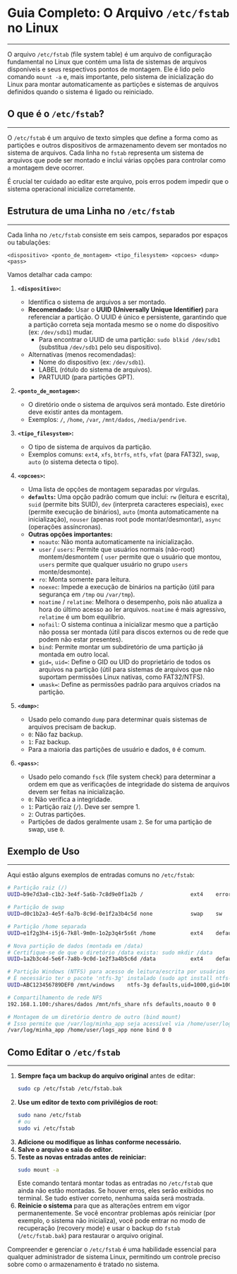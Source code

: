 # Guia Completo: O Arquivo `/etc/fstab` no Linux
---

O arquivo `/etc/fstab` (file system table) é um arquivo de configuração fundamental no Linux que contém uma lista de sistemas de arquivos disponíveis e seus respectivos pontos de montagem. Ele é lido pelo comando `mount -a` e, mais importante, pelo sistema de inicialização do Linux para montar automaticamente as partições e sistemas de arquivos definidos quando o sistema é ligado ou reiniciado.

## O que é o `/etc/fstab`?
---

O `/etc/fstab` é um arquivo de texto simples que define a forma como as partições e outros dispositivos de armazenamento devem ser montados no sistema de arquivos. Cada linha no `fstab` representa um sistema de arquivos que pode ser montado e inclui várias opções para controlar como a montagem deve ocorrer.

É crucial ter cuidado ao editar este arquivo, pois erros podem impedir que o sistema operacional inicialize corretamente.

## Estrutura de uma Linha no `/etc/fstab`
---

Cada linha no `/etc/fstab` consiste em seis campos, separados por espaços ou tabulações:

```
<dispositivo> <ponto_de_montagem> <tipo_filesystem> <opcoes> <dump> <pass>
```

Vamos detalhar cada campo:

1.  **`<dispositivo>`:**
    * Identifica o sistema de arquivos a ser montado.
    * **Recomendado:** Usar o **UUID (Universally Unique Identifier)** para referenciar a partição. O UUID é único e persistente, garantindo que a partição correta seja montada mesmo se o nome do dispositivo (ex: `/dev/sdb1`) mudar.
        * Para encontrar o UUID de uma partição: `sudo blkid /dev/sdb1` (substitua `/dev/sdb1` pelo seu dispositivo).
    * Alternativas (menos recomendadas):
        * Nome do dispositivo (ex: `/dev/sdb1`).
        * LABEL (rótulo do sistema de arquivos).
        * PARTUUID (para partições GPT).

2.  **`<ponto_de_montagem>`:**
    * O diretório onde o sistema de arquivos será montado. Este diretório deve existir antes da montagem.
    * Exemplos: `/`, `/home`, `/var`, `/mnt/dados`, `/media/pendrive`.

3.  **`<tipo_filesystem>`:**
    * O tipo de sistema de arquivos da partição.
    * Exemplos comuns: `ext4`, `xfs`, `btrfs`, `ntfs`, `vfat` (para FAT32), `swap`, `auto` (o sistema detecta o tipo).

4.  **`<opcoes>`:**
    * Uma lista de opções de montagem separadas por vírgulas.
    * **`defaults`:** Uma opção padrão comum que inclui: `rw` (leitura e escrita), `suid` (permite bits SUID), `dev` (interpreta caracteres especiais), `exec` (permite execução de binários), `auto` (monta automaticamente na inicialização), `nouser` (apenas root pode montar/desmontar), `async` (operações assíncronas).
    * **Outras opções importantes:**
        * `noauto`: Não monta automaticamente na inicialização.
        * `user` / `users`: Permite que usuários normais (não-root) montem/desmontem ( `user` permite que o usuário que montou, `users` permite que qualquer usuário no grupo `users` monte/desmonte).
        * `ro`: Monta somente para leitura.
        * `noexec`: Impede a execução de binários na partição (útil para segurança em `/tmp` ou `/var/tmp`).
        * `noatime` / `relatime`: Melhora o desempenho, pois não atualiza a hora do último acesso ao ler arquivos. `noatime` é mais agressivo, `relatime` é um bom equilíbrio.
        * `nofail`: O sistema continua a inicializar mesmo que a partição não possa ser montada (útil para discos externos ou de rede que podem não estar presentes).
        * `bind`: Permite montar um subdiretório de uma partição já montada em outro local.
        * `gid=`, `uid=`: Define o GID ou UID do proprietário de todos os arquivos na partição (útil para sistemas de arquivos que não suportam permissões Linux nativas, como FAT32/NTFS).
        * `umask=`: Define as permissões padrão para arquivos criados na partição.

5.  **`<dump>`:**
    * Usado pelo comando `dump` para determinar quais sistemas de arquivos precisam de backup.
    * `0`: Não faz backup.
    * `1`: Faz backup.
    * Para a maioria das partições de usuário e dados, `0` é comum.

6.  **`<pass>`:**
    * Usado pelo comando `fsck` (file system check) para determinar a ordem em que as verificações de integridade do sistema de arquivos devem ser feitas na inicialização.
    * `0`: Não verifica a integridade.
    * `1`: Partição raiz (`/`). Deve ser sempre 1.
    * `2`: Outras partições.
    * Partições de dados geralmente usam `2`. Se for uma partição de swap, use `0`.

## Exemplo de Uso
---

Aqui estão alguns exemplos de entradas comuns no `/etc/fstab`:

```bash
# Partição raiz (/)
UUID=b9e7d3a0-c1b2-3e4f-5a6b-7c8d9e0f1a2b /               ext4    errors=remount-ro 0       1

# Partição de swap
UUID=d0c1b2a3-4e5f-6a7b-8c9d-0e1f2a3b4c5d none            swap    sw              0       0

# Partição /home separada
UUID=e1f2g3h4-i5j6-7k8l-9m0n-1o2p3q4r5s6t /home           ext4    defaults        0       2

# Nova partição de dados (montada em /data)
# Certifique-se de que o diretório /data exista: sudo mkdir /data
UUID=1a2b3c4d-5e6f-7a8b-9c0d-1e2f3a4b5c6d /data           ext4    defaults,noatime 0       2

# Partição Windows (NTFS) para acesso de leitura/escrita por usuários
# É necessário ter o pacote 'ntfs-3g' instalado (sudo apt install ntfs-3g)
UUID=ABC123456789DEF0 /mnt/windows    ntfs-3g defaults,uid=1000,gid=1000,umask=0022 0 0

# Compartilhamento de rede NFS
192.168.1.100:/shares/dados /mnt/nfs_share nfs defaults,noauto 0 0

# Montagem de um diretório dentro de outro (bind mount)
# Isso permite que /var/log/minha_app seja acessível via /home/user/logs_app
/var/log/minha_app /home/user/logs_app none bind 0 0
```

## Como Editar o `/etc/fstab`
---

1.  **Sempre faça um backup do arquivo original** antes de editar:
    ```bash
    sudo cp /etc/fstab /etc/fstab.bak
    ```
2.  **Use um editor de texto com privilégios de root:**
    ```bash
    sudo nano /etc/fstab
    # ou
    sudo vi /etc/fstab
    ```
3.  **Adicione ou modifique as linhas conforme necessário.**
4.  **Salve o arquivo e saia do editor.**
5.  **Teste as novas entradas antes de reiniciar:**
    ```bash
    sudo mount -a
    ```
    Este comando tentará montar todas as entradas no `/etc/fstab` que ainda não estão montadas. Se houver erros, eles serão exibidos no terminal. Se tudo estiver correto, nenhuma saída será mostrada.
6.  **Reinicie o sistema** para que as alterações entrem em vigor permanentemente. Se você encontrar problemas após reiniciar (por exemplo, o sistema não inicializa), você pode entrar no modo de recuperação (recovery mode) e usar o backup do `fstab` (`/etc/fstab.bak`) para restaurar o arquivo original.

Compreender e gerenciar o `/etc/fstab` é uma habilidade essencial para qualquer administrador de sistema Linux, permitindo um controle preciso sobre como o armazenamento é tratado no sistema.
